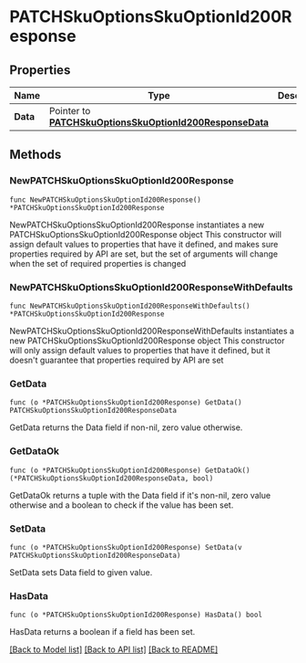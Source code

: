 # PATCHSkuOptionsSkuOptionId200Response

## Properties

Name | Type | Description | Notes
------------ | ------------- | ------------- | -------------
**Data** | Pointer to [**PATCHSkuOptionsSkuOptionId200ResponseData**](PATCHSkuOptionsSkuOptionId200ResponseData.md) |  | [optional] 

## Methods

### NewPATCHSkuOptionsSkuOptionId200Response

`func NewPATCHSkuOptionsSkuOptionId200Response() *PATCHSkuOptionsSkuOptionId200Response`

NewPATCHSkuOptionsSkuOptionId200Response instantiates a new PATCHSkuOptionsSkuOptionId200Response object
This constructor will assign default values to properties that have it defined,
and makes sure properties required by API are set, but the set of arguments
will change when the set of required properties is changed

### NewPATCHSkuOptionsSkuOptionId200ResponseWithDefaults

`func NewPATCHSkuOptionsSkuOptionId200ResponseWithDefaults() *PATCHSkuOptionsSkuOptionId200Response`

NewPATCHSkuOptionsSkuOptionId200ResponseWithDefaults instantiates a new PATCHSkuOptionsSkuOptionId200Response object
This constructor will only assign default values to properties that have it defined,
but it doesn't guarantee that properties required by API are set

### GetData

`func (o *PATCHSkuOptionsSkuOptionId200Response) GetData() PATCHSkuOptionsSkuOptionId200ResponseData`

GetData returns the Data field if non-nil, zero value otherwise.

### GetDataOk

`func (o *PATCHSkuOptionsSkuOptionId200Response) GetDataOk() (*PATCHSkuOptionsSkuOptionId200ResponseData, bool)`

GetDataOk returns a tuple with the Data field if it's non-nil, zero value otherwise
and a boolean to check if the value has been set.

### SetData

`func (o *PATCHSkuOptionsSkuOptionId200Response) SetData(v PATCHSkuOptionsSkuOptionId200ResponseData)`

SetData sets Data field to given value.

### HasData

`func (o *PATCHSkuOptionsSkuOptionId200Response) HasData() bool`

HasData returns a boolean if a field has been set.


[[Back to Model list]](../README.md#documentation-for-models) [[Back to API list]](../README.md#documentation-for-api-endpoints) [[Back to README]](../README.md)



